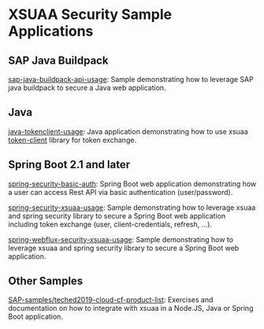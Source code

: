 # XSUAA Security Sample Applications


## SAP Java Buildpack
[sap-java-buildpack-api-usage](./sap-java-buildpack-api-usage): Sample demonstrating how to leverage SAP java buildpack to secure a Java web application.

## Java
[java-tokenclient-usage](./java-tokenclient-usage): Java application demonstrating how to use xsuaa [token-client](/token-client) library for token exchange.

## Spring Boot 2.1 and later
[spring-security-basic-auth](./spring-security-basic-auth): Spring Boot web application demonstrating how a user can access Rest API via basic authentication (user/password).

[spring-security-xsuaa-usage](./spring-security-xsuaa-usage): Sample demonstrating how to leverage xsuaa and spring security library to secure a Spring Boot web application including token exchange (user, client-credentials, refresh, ...).

[spring-webflux-security-xsuaa-usage](./spring-webflux-security-xsuaa-usage): Sample demonstrating how to leverage xsuaa and spring security library to secure a Spring Boot web application.

## Other Samples
[SAP-samples/teched2019-cloud-cf-product-list](https://github.com/SAP-samples/cloud-cf-product-list): Exercises and documentation on how to integrate with xsuaa in a Node.JS, Java or Spring Boot application.
